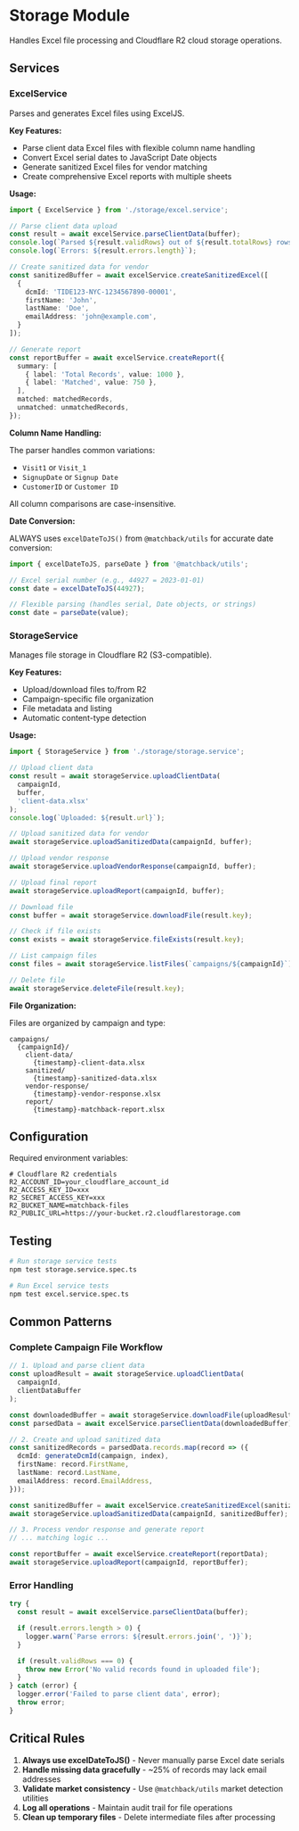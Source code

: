 # Storage Module

Handles Excel file processing and Cloudflare R2 cloud storage operations.

## Services

### ExcelService

Parses and generates Excel files using ExcelJS.

**Key Features:**
- Parse client data Excel files with flexible column name handling
- Convert Excel serial dates to JavaScript Date objects
- Generate sanitized Excel files for vendor matching
- Create comprehensive Excel reports with multiple sheets

**Usage:**

```typescript
import { ExcelService } from './storage/excel.service';

// Parse client data upload
const result = await excelService.parseClientData(buffer);
console.log(`Parsed ${result.validRows} out of ${result.totalRows} rows`);
console.log(`Errors: ${result.errors.length}`);

// Create sanitized data for vendor
const sanitizedBuffer = await excelService.createSanitizedExcel([
  {
    dcmId: 'TIDE123-NYC-1234567890-00001',
    firstName: 'John',
    lastName: 'Doe',
    emailAddress: 'john@example.com',
  }
]);

// Generate report
const reportBuffer = await excelService.createReport({
  summary: [
    { label: 'Total Records', value: 1000 },
    { label: 'Matched', value: 750 },
  ],
  matched: matchedRecords,
  unmatched: unmatchedRecords,
});
```

**Column Name Handling:**

The parser handles common variations:
- `Visit1` or `Visit_1`
- `SignupDate` or `Signup Date`
- `CustomerID` or `Customer ID`

All column comparisons are case-insensitive.

**Date Conversion:**

ALWAYS uses `excelDateToJS()` from `@matchback/utils` for accurate date conversion:

```typescript
import { excelDateToJS, parseDate } from '@matchback/utils';

// Excel serial number (e.g., 44927 = 2023-01-01)
const date = excelDateToJS(44927);

// Flexible parsing (handles serial, Date objects, or strings)
const date = parseDate(value);
```

### StorageService

Manages file storage in Cloudflare R2 (S3-compatible).

**Key Features:**
- Upload/download files to/from R2
- Campaign-specific file organization
- File metadata and listing
- Automatic content-type detection

**Usage:**

```typescript
import { StorageService } from './storage/storage.service';

// Upload client data
const result = await storageService.uploadClientData(
  campaignId,
  buffer,
  'client-data.xlsx'
);
console.log(`Uploaded: ${result.url}`);

// Upload sanitized data for vendor
await storageService.uploadSanitizedData(campaignId, buffer);

// Upload vendor response
await storageService.uploadVendorResponse(campaignId, buffer);

// Upload final report
await storageService.uploadReport(campaignId, buffer);

// Download file
const buffer = await storageService.downloadFile(result.key);

// Check if file exists
const exists = await storageService.fileExists(result.key);

// List campaign files
const files = await storageService.listFiles(`campaigns/${campaignId}`);

// Delete file
await storageService.deleteFile(result.key);
```

**File Organization:**

Files are organized by campaign and type:
```
campaigns/
  {campaignId}/
    client-data/
      {timestamp}-client-data.xlsx
    sanitized/
      {timestamp}-sanitized-data.xlsx
    vendor-response/
      {timestamp}-vendor-response.xlsx
    report/
      {timestamp}-matchback-report.xlsx
```

## Configuration

Required environment variables:

```env
# Cloudflare R2 credentials
R2_ACCOUNT_ID=your_cloudflare_account_id
R2_ACCESS_KEY_ID=xxx
R2_SECRET_ACCESS_KEY=xxx
R2_BUCKET_NAME=matchback-files
R2_PUBLIC_URL=https://your-bucket.r2.cloudflarestorage.com
```

## Testing

```bash
# Run storage service tests
npm test storage.service.spec.ts

# Run Excel service tests
npm test excel.service.spec.ts
```

## Common Patterns

### Complete Campaign File Workflow

```typescript
// 1. Upload and parse client data
const uploadResult = await storageService.uploadClientData(
  campaignId,
  clientDataBuffer
);

const downloadedBuffer = await storageService.downloadFile(uploadResult.key);
const parsedData = await excelService.parseClientData(downloadedBuffer);

// 2. Create and upload sanitized data
const sanitizedRecords = parsedData.records.map(record => ({
  dcmId: generateDcmId(campaign, index),
  firstName: record.FirstName,
  lastName: record.LastName,
  emailAddress: record.EmailAddress,
}));

const sanitizedBuffer = await excelService.createSanitizedExcel(sanitizedRecords);
await storageService.uploadSanitizedData(campaignId, sanitizedBuffer);

// 3. Process vendor response and generate report
// ... matching logic ...

const reportBuffer = await excelService.createReport(reportData);
await storageService.uploadReport(campaignId, reportBuffer);
```

### Error Handling

```typescript
try {
  const result = await excelService.parseClientData(buffer);

  if (result.errors.length > 0) {
    logger.warn(`Parse errors: ${result.errors.join(', ')}`);
  }

  if (result.validRows === 0) {
    throw new Error('No valid records found in uploaded file');
  }
} catch (error) {
  logger.error('Failed to parse client data', error);
  throw error;
}
```

## Critical Rules

1. **Always use excelDateToJS()** - Never manually parse Excel date serials
2. **Handle missing data gracefully** - ~25% of records may lack email addresses
3. **Validate market consistency** - Use `@matchback/utils` market detection utilities
4. **Log all operations** - Maintain audit trail for file operations
5. **Clean up temporary files** - Delete intermediate files after processing
